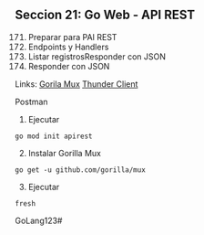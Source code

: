 ## Seccion 21: Go Web - API REST

171. Preparar para PAI REST
172. Endpoints y Handlers
173. Listar registrosResponder con JSON
174. Responder con JSON

Links:
[Gorila Mux](https://github.com/gorilla/mux)
[Thunder Client](https://marketplace.visualstudio.com/items?itemName=rangav.vscode-thunder-client)

Postman

1. Ejecutar

```
go mod init apirest
```

2. Instalar Gorilla Mux

```
go get -u github.com/gorilla/mux
```

3. Ejecutar

```
fresh
```

GoLang123#
